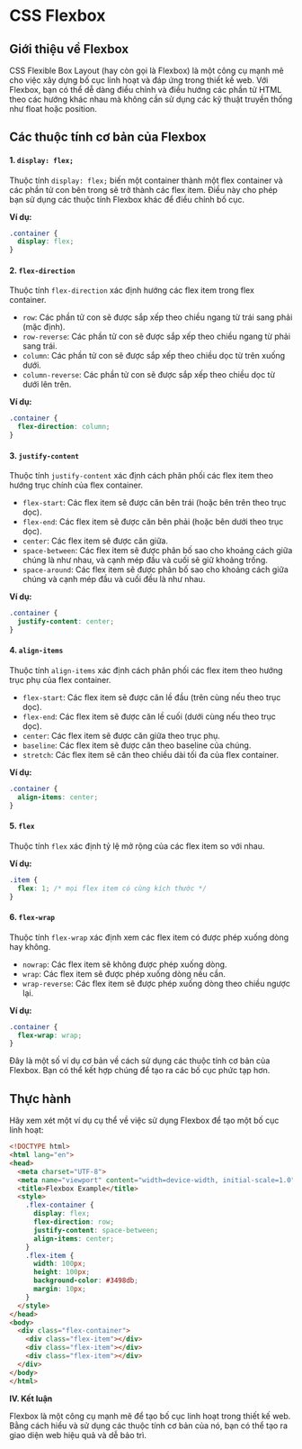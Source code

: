 # CSS Flexbox

## **Giới thiệu về Flexbox**

CSS Flexible Box Layout (hay còn gọi là Flexbox) là một công cụ mạnh mẽ cho việc xây dựng bố cục linh hoạt và đáp ứng trong thiết kế web. Với Flexbox, bạn có thể dễ dàng điều chỉnh và điều hướng các phần tử HTML theo các hướng khác nhau mà không cần sử dụng các kỹ thuật truyền thống như float hoặc position.

## **Các thuộc tính cơ bản của Flexbox**

#### 1. `display: flex;`

Thuộc tính `display: flex;` biến một container thành một flex container và các phần tử con bên trong sẽ trở thành các flex item. Điều này cho phép bạn sử dụng các thuộc tính Flexbox khác để điều chỉnh bố cục.

**Ví dụ:**

```css
.container {
  display: flex;
}
```

#### 2. `flex-direction`

Thuộc tính `flex-direction` xác định hướng các flex item trong flex container.

* `row`: Các phần tử con sẽ được sắp xếp theo chiều ngang từ trái sang phải (mặc định).
* `row-reverse`: Các phần tử con sẽ được sắp xếp theo chiều ngang từ phải sang trái.
* `column`: Các phần tử con sẽ được sắp xếp theo chiều dọc từ trên xuống dưới.
* `column-reverse`: Các phần tử con sẽ được sắp xếp theo chiều dọc từ dưới lên trên.

**Ví dụ:**

```css
.container {
  flex-direction: column;
}
```

#### 3. `justify-content`

Thuộc tính `justify-content` xác định cách phân phối các flex item theo hướng trục chính của flex container.

* `flex-start`: Các flex item sẽ được căn bên trái (hoặc bên trên theo trục dọc).
* `flex-end`: Các flex item sẽ được căn bên phải (hoặc bên dưới theo trục dọc).
* `center`: Các flex item sẽ được căn giữa.
* `space-between`: Các flex item sẽ được phân bố sao cho khoảng cách giữa chúng là như nhau, và cạnh mép đầu và cuối sẽ giữ khoảng trống.
* `space-around`: Các flex item sẽ được phân bố sao cho khoảng cách giữa chúng và cạnh mép đầu và cuối đều là như nhau.

**Ví dụ:**

```css
.container {
  justify-content: center;
}
```

#### 4. `align-items`

Thuộc tính `align-items` xác định cách phân phối các flex item theo hướng trục phụ của flex container.

* `flex-start`: Các flex item sẽ được căn lề đầu (trên cùng nếu theo trục dọc).
* `flex-end`: Các flex item sẽ được căn lề cuối (dưới cùng nếu theo trục dọc).
* `center`: Các flex item sẽ được căn giữa theo trục phụ.
* `baseline`: Các flex item sẽ được căn theo baseline của chúng.
* `stretch`: Các flex item sẽ căn theo chiều dài tối đa của flex container.

**Ví dụ:**

```css
.container {
  align-items: center;
}
```

#### 5. `flex`

Thuộc tính `flex` xác định tỷ lệ mở rộng của các flex item so với nhau.

**Ví dụ:**

```css
.item {
  flex: 1; /* mọi flex item có cùng kích thước */
}
```

#### 6. `flex-wrap`

Thuộc tính `flex-wrap` xác định xem các flex item có được phép xuống dòng hay không.

* `nowrap`: Các flex item sẽ không được phép xuống dòng.
* `wrap`: Các flex item sẽ được phép xuống dòng nếu cần.
* `wrap-reverse`: Các flex item sẽ được phép xuống dòng theo chiều ngược lại.

**Ví dụ:**

```css
.container {
  flex-wrap: wrap;
}
```

Đây là một số ví dụ cơ bản về cách sử dụng các thuộc tính cơ bản của Flexbox. Bạn có thể kết hợp chúng để tạo ra các bố cục phức tạp hơn.

## **Thực hành**

Hãy xem xét một ví dụ cụ thể về việc sử dụng Flexbox để tạo một bố cục linh hoạt:

```html
<!DOCTYPE html>
<html lang="en">
<head>
  <meta charset="UTF-8">
  <meta name="viewport" content="width=device-width, initial-scale=1.0">
  <title>Flexbox Example</title>
  <style>
    .flex-container {
      display: flex;
      flex-direction: row;
      justify-content: space-between;
      align-items: center;
    }
    .flex-item {
      width: 100px;
      height: 100px;
      background-color: #3498db;
      margin: 10px;
    }
  </style>
</head>
<body>
  <div class="flex-container">
    <div class="flex-item"></div>
    <div class="flex-item"></div>
    <div class="flex-item"></div>
  </div>
</body>
</html>
```

**IV. Kết luận**

Flexbox là một công cụ mạnh mẽ để tạo bố cục linh hoạt trong thiết kế web. Bằng cách hiểu và sử dụng các thuộc tính cơ bản của nó, bạn có thể tạo ra giao diện web hiệu quả và dễ bảo trì.
